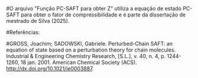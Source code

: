 #O arquivo "Função PC-SAFT para obter Z" utiliza a equação de estado PC-SAFT para obter o fator de compressibilidade e é parte da dissertação de mestrado de Silva (2025).

#Referências:

#GROSS, Joachim; SADOWSKI, Gabriele. Perturbed-Chain SAFT: an equation of state based on a perturbation theory for chain molecules. Industrial & Engineering Chemistry Research, [S.L.], v. 40, n. 4, p. 1244-1260, 18 jan. 2001. American Chemical Society (ACS). http://dx.doi.org/10.1021/ie0003887.
